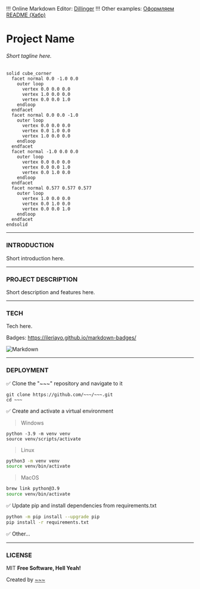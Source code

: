 !!! Online Markdown Editor: [Dillinger](https://dillinger.io/)
!!! Other examples: [Оформляем README (Хабр)](https://habr.com/ru/articles/649363/)

# __Project Name__

###### Short tagline here.

```stl
solid cube_corner
  facet normal 0.0 -1.0 0.0
    outer loop
      vertex 0.0 0.0 0.0
      vertex 1.0 0.0 0.0
      vertex 0.0 0.0 1.0
    endloop
  endfacet
  facet normal 0.0 0.0 -1.0
    outer loop
      vertex 0.0 0.0 0.0
      vertex 0.0 1.0 0.0
      vertex 1.0 0.0 0.0
    endloop
  endfacet
  facet normal -1.0 0.0 0.0
    outer loop
      vertex 0.0 0.0 0.0
      vertex 0.0 0.0 1.0
      vertex 0.0 1.0 0.0
    endloop
  endfacet
  facet normal 0.577 0.577 0.577
    outer loop
      vertex 1.0 0.0 0.0
      vertex 0.0 1.0 0.0
      vertex 0.0 0.0 1.0
    endloop
  endfacet
endsolid
```

___

### INTRODUCTION

Short introduction here.

___

### PROJECT DESCRIPTION

Short description and features here.

___

### TECH

Tech here.

Badges: https://ileriayo.github.io/markdown-badges/

![Markdown](https://img.shields.io/badge/markdown-%23000000.svg?style=for-the-badge&logo=markdown&logoColor=white)

___

### DEPLOYMENT

✅ Clone the "~~~" repository and navigate to it
```
git clone https://github.com/~~~/~~~.git
cd ~~~
```

✅ Create and activate a virtual environment

> Windows

```
python -3.9 -m venv venv
source venv/scripts/activate
```

> Linux

```sh
python3 -m venv venv
source venv/bin/activate
```

> MacOS

```sh
brew link python@3.9
source venv/bin/activate
```

✅ Update pip and install dependencies from requirements.txt

```sh
python -m pip install --upgrade pip
pip install -r requirements.txt
```

✅ Other...

___

### LICENSE

MIT 
**Free Software, Hell Yeah!**

Created by [~~~]

[~~~]: <https://github.com/~~~>
